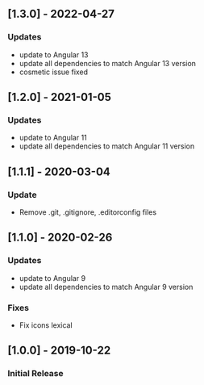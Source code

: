 ## [1.3.0] - 2022-04-27
### Updates
- update to Angular 13
- update all dependencies to match Angular 13 version
- cosmetic issue fixed

## [1.2.0] - 2021-01-05
### Updates
- update to Angular 11
- update all dependencies to match Angular 11 version

## [1.1.1] - 2020-03-04
### Update
- Remove .git, .gitignore, .editorconfig files

## [1.1.0] - 2020-02-26
### Updates
- update to Angular 9
- update all dependencies to match Angular 9 version
### Fixes
- Fix icons lexical

## [1.0.0] - 2019-10-22
### Initial Release
